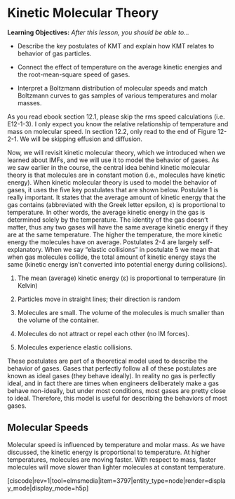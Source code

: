 <div style="float:right;margin:auto"><ebook-button title="Kinetic Molecular Theory" link="https://genchem.science.psu.edu/12-1-kinetic-molecular-theory"></ebook-button></div>

# Kinetic Molecular Theory

**Learning Objectives:** _After this lesson, you should be able to…_

* Describe the key postulates of KMT and explain how KMT relates to behavior of gas particles.

* Connect the effect of temperature on the average kinetic energies and the root-mean-square speed of gases.

* Interpret a Boltzmann distribution of molecular speeds and match Boltzmann curves to gas samples of various temperatures and molar masses.

As you read ebook section 12.1, please skip the rms speed calculations (i.e. E12-1-3).  I only expect you know the relative relationship of temperature and mass on molecular speed.  In section 12.2, only read to the end of Figure 12-2-1.  We will be skipping effusion and diffusion.

Now, we will revisit kinetic molecular theory, which we introduced when we learned about IMFs, and we will use it to model the behavior of gases. As we saw earlier in the course, the central idea behind kinetic molecular theory is that molecules are in constant motion (i.e., molecules have kinetic energy). When kinetic molecular theory is used to model the behavior of gases, it uses the five key postulates that are shown below. Postulate 1 is really important. It states that the average amount of kinetic energy that the gas contains (abbreviated with the Greek letter epsilon, ε) is proportional to temperature. In other words, the average kinetic energy in the gas is determined solely by the temperature.  The identity of the gas doesn’t matter, thus any two gases will have the same average kinetic energy if they are at the same temperature. The higher the temperature, the more kinetic energy the molecules have on average. Postulates 2-4 are largely self-explanatory. When we say “elastic collisions” in postulate 5 we mean that when gas molecules collide, the total amount of kinetic energy stays the same (kinetic energy isn’t converted into potential energy during collisions).  

1) The mean (average) kinetic energy (ε) is proportional to temperature (in Kelvin)

2) Particles move in straight lines; their direction is random

3) Molecules are small. The volume of the molecules is much smaller than the volume of the container.

4) Molecules do not attract or repel each other (no IM forces).

5) Molecules experience elastic collisions.


These postulates are part of a theoretical model used to describe the behavior of gases. Gases that perfectly follow all of these postulates are known as ideal gases (they behave ideally). In reality no gas is perfectly ideal, and in fact there are times when engineers deliberately make a gas behave non-ideally, but under most conditions, most gases are pretty close to ideal. Therefore, this model is useful for describing the behaviors of most gases. 

## Molecular Speeds 

Molecular speed is influenced by temperature and molar mass.  As we have discussed, the kinetic energy is proportional to temperature.  At higher temperatures, molecules are moving faster.  With respect to mass, faster molecules will move slower than lighter molecules at constant temperature.
 
[ciscode|rev=1|tool=elmsmedia|item=3797|entity_type=node|render=display_mode|display_mode=h5p]

<houck-math> </houck-math>